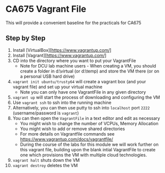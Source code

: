 # CA675 Vagrant File

This will provide a convenient baseline for the practicals for CA675

## Step by Step

1. Install [VirtualBox][https://www.vagrantup.com/]
2. Install [Vagrant][https://www.vagrantup.com/]
3. CD into the directory where you want to put your VagrantFile
    * Note for DCU lab machine users - When creating a VM, you should create a folder in d:\virtual (or d:\temp) and store the VM there (or on a personal USB hard drive)
4. `vagrant init ubuntu/trusty64` will create a vagrant box (and your vagrant file) and set up your virtual machine
    * Note you can only have one VagrantFile in any given directory
5. `vagrant up` will start the process of downloading and configuring the VM
6. Use `vagrant ssh` to ssh into the running machine
7. Alternatively, you can then use putty to ssh into `localhost` port `2222` (username/password is `vagrant`)
8. You can then open the `VagrantFile` in a text editor and edit as necessary
    * You might wish to change the number of VCPUs, Memory Allocation
    * You might wish to add or remove shared directories
    * For more details on Vagrantfile commands see https://www.vagrantup.com/docs/vagrantfile/
    * During the course of the labs for this module we will work further on this vagrant file, building upon the blank intial VagrantFile to create one which provisions the VM with multiple cloud technologies.
9. `vagrant halt` shuts down the VM
10. `vagrant destroy` deletes the VM

<!---
As an alternative to Vagrant, you can install the Cloudera QuickStart VM which runs Cloudera Hadoop Distribution
   * Video tutorial: https://www.youtube.com/watch?v=BeCtjd86YXo
   * Installation instruction with VirtualBox: http://www.cse.scu.edu/~mwang2/projects/CDH_installConfig1_13m.pdf 
--->

<!---
The QuickStart VM is fully functional and you can test many Hadoop services, even though it is running as a single-node cluster.
--->
